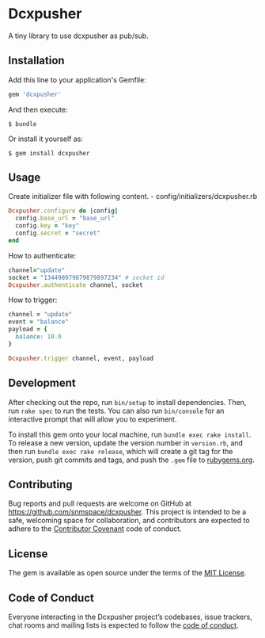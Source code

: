 # Dcxpusher

A tiny library to use dcxpusher as pub/sub.

## Installation

Add this line to your application's Gemfile:

```ruby
gem 'dcxpusher'
```

And then execute:

    $ bundle

Or install it yourself as:

    $ gem install dcxpusher

## Usage

Create initializer file with following content. - config/initializers/dcxpusher.rb

```ruby
Dcxpusher.configure do |config|
  config.base_url = "base_url"
  config.key = "key"
  config.secret = "secret"
end
```

How to authenticate:
```ruby
channel="update"
socket = "134498979879879897234" # socket id
Dcxpusher.authenticate channel, socket
```

How to trigger:
```ruby
channel = "update"
event = "balance"
payload = {
  balance: 10.0
}

Dcxpusher.trigger channel, event, payload
```


## Development

After checking out the repo, run `bin/setup` to install dependencies. Then, run `rake spec` to run the tests. You can also run `bin/console` for an interactive prompt that will allow you to experiment.

To install this gem onto your local machine, run `bundle exec rake install`. To release a new version, update the version number in `version.rb`, and then run `bundle exec rake release`, which will create a git tag for the version, push git commits and tags, and push the `.gem` file to [rubygems.org](https://rubygems.org).

## Contributing

Bug reports and pull requests are welcome on GitHub at https://github.com/snmspace/dcxpusher. This project is intended to be a safe, welcoming space for collaboration, and contributors are expected to adhere to the [Contributor Covenant](http://contributor-covenant.org) code of conduct.

## License

The gem is available as open source under the terms of the [MIT License](https://opensource.org/licenses/MIT).

## Code of Conduct

Everyone interacting in the Dcxpusher project’s codebases, issue trackers, chat rooms and mailing lists is expected to follow the [code of conduct](https://github.com/snmspace/dcxpusher/blob/master/CODE_OF_CONDUCT.md).